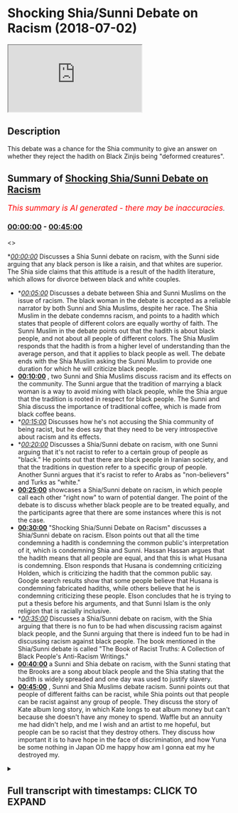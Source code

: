 # Shocking Shia/Sunni Debate on Racism (2018-07-02)

<iframe loading='lazy' src='https://www.youtube.com/embed/bwG8mSzOzyY'></iframe>

## Description

This debate was a chance for the Shia community to give an answer on whether they reject the hadith on Black Zinjis being "deformed creatures".

## Summary of [Shocking Shia/Sunni Debate on Racism](https://www.youtube.com/watch?v=bwG8mSzOzyY)


*<span style="color:red; font-size:125%">This summary is AI generated - there may be inaccuracies</span>. [](/)*

### [00:00:00](https://www.youtube.com/watch?v=bwG8mSzOzyY&t=0) - [00:45:00](https://www.youtube.com/watch?v=bwG8mSzOzyY&t=2700)

<>

**[00:00:00](https://www.youtube.com/watch?v=bwG8mSzOzyY&t=0)* Discusses a Shia Sunni debate on racism, with the Sunni side arguing that any black person is like a raisin, and that whites are superior. The Shia side claims that this attitude is a result of the hadith literature, which allows for divorce between black and white couples.
* **[00:05:00](https://www.youtube.com/watch?v=bwG8mSzOzyY&t=300)* Discusses a debate between Shia and Sunni Muslims on the issue of racism. The black woman in the debate is accepted as a reliable narrator by both Sunni and Shia Muslims, despite her race. The Shia Muslim in the debate condemns racism, and points to a hadith which states that people of different colors are equally worthy of faith. The Sunni Muslim in the debate points out that the hadith is about black people, and not about all people of different colors. The Shia Muslim responds that the hadith is from a higher level of understanding than the average person, and that it applies to black people as well. The debate ends with the Shia Muslim asking the Sunni Muslim to provide one duration for which he will criticize black people.
* **[00:10:00](https://www.youtube.com/watch?v=bwG8mSzOzyY&t=600)** , two Sunni and Shia Muslims discuss racism and its effects on the community. The Sunni argue that the tradition of marrying a black woman is a way to avoid mixing with black people, while the Shia argue that the tradition is rooted in respect for black people. The Sunni and Shia discuss the importance of traditional coffee, which is made from black coffee beans.
* **[00:15:00](https://www.youtube.com/watch?v=bwG8mSzOzyY&t=900)* Discusses how he's not accusing the Shia community of being racist, but he does say that they need to be very introspective about racism and its effects.
* **[00:20:00](https://www.youtube.com/watch?v=bwG8mSzOzyY&t=1200)* Discusses a Shia/Sunni debate on racism, with one Sunni arguing that it's not racist to refer to a certain group of people as "black." He points out that there are black people in Iranian society, and that the traditions in question refer to a specific group of people. Another Sunni argues that it's racist to refer to Arabs as "non-believers" and Turks as "white."
* **[00:25:00](https://www.youtube.com/watch?v=bwG8mSzOzyY&t=1500)**  showcases a Shia/Sunni debate on racism, in which people call each other "right now" to warn of potential danger. The point of the debate is to discuss whether black people are to be treated equally, and the participants agree that there are some instances where this is not the case.
* **[00:30:00](https://www.youtube.com/watch?v=bwG8mSzOzyY&t=1800)**  "Shocking Shia/Sunni Debate on Racism" discusses a Shia/Sunni debate on racism. Elson points out that all the time condemning a hadith is condemning the common public's interpretation of it, which is condemning Shia and Sunni. Hassan Hassan argues that the hadith means that all people are equal, and that this is what Husana is condemning. Elson responds that Husana is condemning criticizing Holden, which is criticizing the hadith that the common public say. Google search results show that some people believe that Husana is condemning fabricated hadiths, while others believe that he is condemning criticizing these people. Elson concludes that he is trying to put a thesis before his arguments, and that Sunni Islam is the only religion that is racially inclusive.
* **[00:35:00](https://www.youtube.com/watch?v=bwG8mSzOzyY&t=2100)* Discusses a Shia/Sunni debate on racism, with the Shia arguing that there is no fun to be had when discussing racism against black people, and the Sunni arguing that there is indeed fun to be had in discussing racism against black people. The book mentioned in the Shia/Sunni debate is called "The Book of Racist Truths: A Collection of Black People's Anti-Racism Writings."
* **[00:40:00](https://www.youtube.com/watch?v=bwG8mSzOzyY&t=2400)** a Sunni and Shia debate on racism, with the Sunni stating that the Brooks are a song about black people and the Shia stating that the hadith is widely spreaded and one day was used to justify slavery.
* **[00:45:00](https://www.youtube.com/watch?v=bwG8mSzOzyY&t=2700)** , Sunni and Shia Muslims debate racism. Sunni points out that people of different faiths can be racist, while Shia points out that people can be racist against any group of people. They discuss the story of Kate album long story, in which Kate longs to eat album money but can't because she doesn't have any money to spend. Waffle but an annuity me had didn't help, and me I wish and an artist to me hopeful, but people can be so racist that they destroy others. They discuss how important it is to have hope in the face of discrimination, and how Yuna be some nothing in Japan OD me happy how am I gonna eat my he destroyed my.

<details><summary><h2>Full transcript with timestamps: CLICK TO EXPAND</h2></summary>

[0:00:00](https://youtu.be/bwG8mSzOzyY?t=0) I know but even that is problematic know  
[0:01:04](https://youtu.be/bwG8mSzOzyY?t=64) that the nutrition say about  
[0:01:10](https://youtu.be/bwG8mSzOzyY?t=70) this deal yeah okay they're all of those  
[0:01:14](https://youtu.be/bwG8mSzOzyY?t=74) traditions we reject them right yeah so  
[0:01:16](https://youtu.be/bwG8mSzOzyY?t=76) believe me stress scriptures and this is  
[0:01:23](https://youtu.be/bwG8mSzOzyY?t=83) my claim to you right now here and this  
[0:01:24](https://youtu.be/bwG8mSzOzyY?t=84) is I'm doing nothing why nothing is what  
[0:01:27](https://youtu.be/bwG8mSzOzyY?t=87) I'm taking your you mean yeah and I'm  
[0:01:29](https://youtu.be/bwG8mSzOzyY?t=89) giving it to you because I'm not someone  
[0:01:31](https://youtu.be/bwG8mSzOzyY?t=91) who can do it son mystical art is a big  
[0:01:33](https://youtu.be/bwG8mSzOzyY?t=93) thing you go through narrations yeah  
[0:01:34](https://youtu.be/bwG8mSzOzyY?t=94) it's the cry is when someone looks at oh  
[0:01:37](https://youtu.be/bwG8mSzOzyY?t=97) yeah makes a decision so I'm saying oh  
[0:01:40](https://youtu.be/bwG8mSzOzyY?t=100) yeah who's well-known yeah in the circle  
[0:01:43](https://youtu.be/bwG8mSzOzyY?t=103) his his discussion of it and not just  
[0:01:46](https://youtu.be/bwG8mSzOzyY?t=106) him but him particularly because I know  
[0:01:47](https://youtu.be/bwG8mSzOzyY?t=107) he spoke about this issue yeah he said  
[0:01:52](https://youtu.be/bwG8mSzOzyY?t=112) anything in the Islamic which refers to  
[0:01:57](https://youtu.be/bwG8mSzOzyY?t=117) as throat the people from Sudan yeah  
[0:02:00](https://youtu.be/bwG8mSzOzyY?t=120) which is at the time obviously below  
[0:02:01](https://youtu.be/bwG8mSzOzyY?t=121) Egypt and sapphires rubies etc and also  
[0:02:04](https://youtu.be/bwG8mSzOzyY?t=124) any black people is alike that's what he  
[0:02:07](https://youtu.be/bwG8mSzOzyY?t=127) said any idea lied meaning is not  
[0:02:09](https://youtu.be/bwG8mSzOzyY?t=129) authentic now on the on the flip side  
[0:02:11](https://youtu.be/bwG8mSzOzyY?t=131) today one saying is from the Tennessee I  
[0:02:13](https://youtu.be/bwG8mSzOzyY?t=133) traditionally spective yeah we both  
[0:02:16](https://youtu.be/bwG8mSzOzyY?t=136) agree and we've accepted that this  
[0:02:18](https://youtu.be/bwG8mSzOzyY?t=138) hadith yakumo's ooh not for long Kalpana  
[0:02:21](https://youtu.be/bwG8mSzOzyY?t=141) Shawa that be aware of the huge trap the  
[0:02:23](https://youtu.be/bwG8mSzOzyY?t=143) black tribe because they are deformed  
[0:02:24](https://youtu.be/bwG8mSzOzyY?t=144) creature because they used to pace  
[0:02:26](https://youtu.be/bwG8mSzOzyY?t=146) things in their faces you know well I  
[0:02:28](https://youtu.be/bwG8mSzOzyY?t=148) mean they still do that now I mean in  
[0:02:31](https://youtu.be/bwG8mSzOzyY?t=151) Kenya you got to Ken you're gonna find  
[0:02:32](https://youtu.be/bwG8mSzOzyY?t=152) tribes that people put things in their  
[0:02:34](https://youtu.be/bwG8mSzOzyY?t=154) faces and that already there was one  
[0:02:35](https://youtu.be/bwG8mSzOzyY?t=155) thing but they don't have no books but  
[0:02:37](https://youtu.be/bwG8mSzOzyY?t=157) you know this word will show where you  
[0:02:39](https://youtu.be/bwG8mSzOzyY?t=159) know what it means in Arabic deformity  
[0:02:45](https://youtu.be/bwG8mSzOzyY?t=165) literally when you have some patrol you  
[0:02:47](https://youtu.be/bwG8mSzOzyY?t=167) know what you saying this it's they're  
[0:02:48](https://youtu.be/bwG8mSzOzyY?t=168) not no more you saying this right but  
[0:02:51](https://youtu.be/bwG8mSzOzyY?t=171) then at the same time in Bukhari you do  
[0:02:53](https://youtu.be/bwG8mSzOzyY?t=173) have traditions where it describes yet  
[0:02:56](https://youtu.be/bwG8mSzOzyY?t=176) it describes like it says obey your  
[0:02:57](https://youtu.be/bwG8mSzOzyY?t=177) leader leader even if he's no peon is  
[0:03:00](https://youtu.be/bwG8mSzOzyY?t=180) that head Lac or is it okay no that's  
[0:03:11](https://youtu.be/bwG8mSzOzyY?t=191) not the idea is look  
[0:03:16](https://youtu.be/bwG8mSzOzyY?t=196) from Fantasy Bra obey your leader  
[0:03:17](https://youtu.be/bwG8mSzOzyY?t=197) whatever color they are and he said even  
[0:03:19](https://youtu.be/bwG8mSzOzyY?t=199) if his head is as black as a raisin it's  
[0:03:22](https://youtu.be/bwG8mSzOzyY?t=202) like raisin Zach yeah because the  
[0:03:24](https://youtu.be/bwG8mSzOzyY?t=204) Razorbacks and white that seem no one in  
[0:03:25](https://youtu.be/bwG8mSzOzyY?t=205) rank no no no no that bi is suggesting I  
[0:03:34](https://youtu.be/bwG8mSzOzyY?t=214) think we're gonna talk about yeah oh I'm  
[0:03:40](https://youtu.be/bwG8mSzOzyY?t=220) saying is that the reason you notice a  
[0:03:42](https://youtu.be/bwG8mSzOzyY?t=222) lot of Korea this is really interesting  
[0:03:43](https://youtu.be/bwG8mSzOzyY?t=223) there's a hadith in Bukhari I'll come to  
[0:03:45](https://youtu.be/bwG8mSzOzyY?t=225) the same one as oh yeah of a woman yeah  
[0:03:47](https://youtu.be/bwG8mSzOzyY?t=227) she was a black woman yeah  
[0:03:50](https://youtu.be/bwG8mSzOzyY?t=230) black woman she came to a sahabi I  
[0:03:52](https://youtu.be/bwG8mSzOzyY?t=232) forget his name now maybe we can find  
[0:03:54](https://youtu.be/bwG8mSzOzyY?t=234) the name and he and his wife he and his  
[0:03:58](https://youtu.be/bwG8mSzOzyY?t=238) wife he and his wife four marriages  
[0:04:02](https://youtu.be/bwG8mSzOzyY?t=242) this isn't Bukhari a wife and husband  
[0:04:06](https://youtu.be/bwG8mSzOzyY?t=246) were married yeah now what happened was  
[0:04:10](https://youtu.be/bwG8mSzOzyY?t=250) that this black woman she said why hold  
[0:04:12](https://youtu.be/bwG8mSzOzyY?t=252) on I gave this man breast milk and I  
[0:04:15](https://youtu.be/bwG8mSzOzyY?t=255) gave this woman breast milk and in Islam  
[0:04:17](https://youtu.be/bwG8mSzOzyY?t=257) we know that if you give a man and a  
[0:04:20](https://youtu.be/bwG8mSzOzyY?t=260) woman breast milk they can't get married  
[0:04:21](https://youtu.be/bwG8mSzOzyY?t=261) there you understand that yeah okay you  
[0:04:24](https://youtu.be/bwG8mSzOzyY?t=264) know the nourishes the perfect for foie  
[0:04:26](https://youtu.be/bwG8mSzOzyY?t=266) gras kabane ever man the hadith says for  
[0:04:28](https://youtu.be/bwG8mSzOzyY?t=268) foie gras cabina Homer pharmacopoeia  
[0:04:31](https://youtu.be/bwG8mSzOzyY?t=271) Homer means he divorced them now wait a  
[0:04:33](https://youtu.be/bwG8mSzOzyY?t=273) minute this is really interesting  
[0:04:34](https://youtu.be/bwG8mSzOzyY?t=274) separate this means the boss there was  
[0:04:39](https://youtu.be/bwG8mSzOzyY?t=279) at the boss head you know why because he  
[0:04:42](https://youtu.be/bwG8mSzOzyY?t=282) divorced between those two because her  
[0:04:44](https://youtu.be/bwG8mSzOzyY?t=284) testimony  
[0:04:46](https://youtu.be/bwG8mSzOzyY?t=286) now who was she she was a black woman  
[0:04:48](https://youtu.be/bwG8mSzOzyY?t=288) the two groups of subgroups of people  
[0:04:51](https://youtu.be/bwG8mSzOzyY?t=291) which with which we think are most  
[0:04:53](https://youtu.be/bwG8mSzOzyY?t=293) ridiculed in society yeah well he  
[0:04:55](https://youtu.be/bwG8mSzOzyY?t=295) accepts he accepted salawats a love  
[0:04:58](https://youtu.be/bwG8mSzOzyY?t=298) according to a hadith literature the  
[0:05:00](https://youtu.be/bwG8mSzOzyY?t=300) narration of a black woman over a notion  
[0:05:03](https://youtu.be/bwG8mSzOzyY?t=303) of a man and his wife both of them went  
[0:05:05](https://youtu.be/bwG8mSzOzyY?t=305) against her they said no this didn't  
[0:05:06](https://youtu.be/bwG8mSzOzyY?t=306) happen they protested but the Prophet he  
[0:05:08](https://youtu.be/bwG8mSzOzyY?t=308) accepted her narration over this which  
[0:05:22](https://youtu.be/bwG8mSzOzyY?t=322) was one of his students and then the so  
[0:05:25](https://youtu.be/bwG8mSzOzyY?t=325) black woman then  
[0:05:26](https://youtu.be/bwG8mSzOzyY?t=326) a student he said you want to see  
[0:05:29](https://youtu.be/bwG8mSzOzyY?t=329) someone from the people of Jena he said  
[0:05:31](https://youtu.be/bwG8mSzOzyY?t=331) yes he said look at this black woman she  
[0:05:33](https://youtu.be/bwG8mSzOzyY?t=333) is one of the people in general  
[0:05:34](https://youtu.be/bwG8mSzOzyY?t=334) represent yeah she's all over the people  
[0:05:36](https://youtu.be/bwG8mSzOzyY?t=336) of Germany that she is living on earth  
[0:05:38](https://youtu.be/bwG8mSzOzyY?t=338) at that time and she's one of the people  
[0:05:40](https://youtu.be/bwG8mSzOzyY?t=340) of paradise then he asked him why then  
[0:05:43](https://youtu.be/bwG8mSzOzyY?t=343) he said she came to the prophet  
[0:05:44](https://youtu.be/bwG8mSzOzyY?t=344) salaallah alayhi salam and she had she  
[0:05:47](https://youtu.be/bwG8mSzOzyY?t=347) had kind of epilepsy  
[0:05:48](https://youtu.be/bwG8mSzOzyY?t=348) he's too faint and then she came to the  
[0:05:51](https://youtu.be/bwG8mSzOzyY?t=351) prophet sallallaahu and she asked him o  
[0:05:52](https://youtu.be/bwG8mSzOzyY?t=352) Messenger of Allah I get faint asked the  
[0:05:54](https://youtu.be/bwG8mSzOzyY?t=354) McDowell for me that Allah killed me  
[0:05:55](https://youtu.be/bwG8mSzOzyY?t=355) from this disease then our Prophet SAW  
[0:05:57](https://youtu.be/bwG8mSzOzyY?t=357) Allah I am said to him will you be  
[0:05:59](https://youtu.be/bwG8mSzOzyY?t=359) patient she said yes and then he said  
[0:06:16](https://youtu.be/bwG8mSzOzyY?t=376) look at this because it demonstrates  
[0:06:37](https://youtu.be/bwG8mSzOzyY?t=397) equality yes the reason why we presented  
[0:06:44](https://youtu.be/bwG8mSzOzyY?t=404) on our channel was for a reason was a  
[0:06:45](https://youtu.be/bwG8mSzOzyY?t=405) search on accused you said your video  
[0:06:50](https://youtu.be/bwG8mSzOzyY?t=410) that we aren't filling the race in the  
[0:06:51](https://youtu.be/bwG8mSzOzyY?t=411) reason why we released that was cause  
[0:06:52](https://youtu.be/bwG8mSzOzyY?t=412) another channel so excuse also erases  
[0:07:05](https://youtu.be/bwG8mSzOzyY?t=425) saying you guys we have these mess up  
[0:07:06](https://youtu.be/bwG8mSzOzyY?t=426) the diffs research you have them too we  
[0:07:08](https://youtu.be/bwG8mSzOzyY?t=428) can write that game-mode a baton a stone  
[0:07:19](https://youtu.be/bwG8mSzOzyY?t=439) yes they have black no problem ok that's  
[0:07:22](https://youtu.be/bwG8mSzOzyY?t=442) why we don't have to listen  
[0:07:23](https://youtu.be/bwG8mSzOzyY?t=443) racism the very choose a very low blow  
[0:07:32](https://youtu.be/bwG8mSzOzyY?t=452) racism exists unless you get racism from  
[0:07:37](https://youtu.be/bwG8mSzOzyY?t=457) in the UK you could be a white guy from  
[0:07:39](https://youtu.be/bwG8mSzOzyY?t=459) Scotland somebody from South London and  
[0:07:42](https://youtu.be/bwG8mSzOzyY?t=462) it'd be like we have to do this  
[0:07:46](https://youtu.be/bwG8mSzOzyY?t=466) interesting hadith of man Solomon we  
[0:07:49](https://youtu.be/bwG8mSzOzyY?t=469) have this and it's higher color to our  
[0:07:50](https://youtu.be/bwG8mSzOzyY?t=470) colors yeah so the episode that Oh son  
[0:08:06](https://youtu.be/bwG8mSzOzyY?t=486) of a black and he was very angry with  
[0:08:08](https://youtu.be/bwG8mSzOzyY?t=488) him he reprimanded him and you know now  
[0:08:11](https://youtu.be/bwG8mSzOzyY?t=491) I'm asking you a question  
[0:08:13](https://youtu.be/bwG8mSzOzyY?t=493) Allah it's very important because he  
[0:08:15](https://youtu.be/bwG8mSzOzyY?t=495) first rose from your book sorry it was  
[0:08:20](https://youtu.be/bwG8mSzOzyY?t=500) not man right  
[0:08:22](https://youtu.be/bwG8mSzOzyY?t=502) he said to me ever so that whole son of  
[0:08:26](https://youtu.be/bwG8mSzOzyY?t=506) a black woman so belong in rabaa he  
[0:08:29](https://youtu.be/bwG8mSzOzyY?t=509) wanted from Mohammed sunrise and I  
[0:08:30](https://youtu.be/bwG8mSzOzyY?t=510) complain and he complained Ranger Psalms  
[0:08:32](https://youtu.be/bwG8mSzOzyY?t=512) of Solomon Hadi but he forgot very angry  
[0:08:35](https://youtu.be/bwG8mSzOzyY?t=515) and he told him yeah  
[0:08:37](https://youtu.be/bwG8mSzOzyY?t=517) is this true is this true what you've  
[0:08:39](https://youtu.be/bwG8mSzOzyY?t=519) been saying yeah in the Quran really so  
[0:08:45](https://youtu.be/bwG8mSzOzyY?t=525) he clearly okay go angry  
[0:08:47](https://youtu.be/bwG8mSzOzyY?t=527) we condemn there and he called the  
[0:08:48](https://youtu.be/bwG8mSzOzyY?t=528) ignorant jaylee act is one of the worst  
[0:08:51](https://youtu.be/bwG8mSzOzyY?t=531) criticisms you can get actually on the  
[0:08:52](https://youtu.be/bwG8mSzOzyY?t=532) west coast yes so here's my question  
[0:08:55](https://youtu.be/bwG8mSzOzyY?t=535) it's a question it's not challenged can  
[0:08:59](https://youtu.be/bwG8mSzOzyY?t=539) you provide for me one she IDs exactly  
[0:09:18](https://youtu.be/bwG8mSzOzyY?t=558) so you want one duration I just wanna  
[0:09:21](https://youtu.be/bwG8mSzOzyY?t=561) criticize that recently as the narration  
[0:09:23](https://youtu.be/bwG8mSzOzyY?t=563) that we saw in in our books right from a  
[0:09:26](https://youtu.be/bwG8mSzOzyY?t=566) Shiite perspective one killer hadith  
[0:09:29](https://youtu.be/bwG8mSzOzyY?t=569) which says and most thing I know the  
[0:09:32](https://youtu.be/bwG8mSzOzyY?t=572) article I mean it wasn't about black and  
[0:09:34](https://youtu.be/bwG8mSzOzyY?t=574) so now he was  
[0:09:34](https://youtu.be/bwG8mSzOzyY?t=574) it was you asked for one duration yes  
[0:09:52](https://youtu.be/bwG8mSzOzyY?t=592) okay yes this will finish now there's a  
[0:09:56](https://youtu.be/bwG8mSzOzyY?t=596) whole chapter in al-kafi volume one that  
[0:10:00](https://youtu.be/bwG8mSzOzyY?t=600) talks about racism and it says if  
[0:10:02](https://youtu.be/bwG8mSzOzyY?t=602) anybody if anybody has a mustard of seen  
[0:10:05](https://youtu.be/bwG8mSzOzyY?t=605) on his half of racism let's get there  
[0:10:10](https://youtu.be/bwG8mSzOzyY?t=610) with respect you see you've got respect  
[0:10:14](https://youtu.be/bwG8mSzOzyY?t=614) your traditions be they ask you to call  
[0:10:16](https://youtu.be/bwG8mSzOzyY?t=616) the Hadean alone on the pole listen to  
[0:10:18](https://youtu.be/bwG8mSzOzyY?t=618) set up with up I'm telling you now that  
[0:10:24](https://youtu.be/bwG8mSzOzyY?t=624) inner coffee  
[0:10:26](https://youtu.be/bwG8mSzOzyY?t=626) I'll find a few I think it's only fair  
[0:10:29](https://youtu.be/bwG8mSzOzyY?t=629) every time you present something I'll do  
[0:10:31](https://youtu.be/bwG8mSzOzyY?t=631) exactly the same thing with you no  
[0:10:32](https://youtu.be/bwG8mSzOzyY?t=632) problem I said I've just said in a  
[0:10:38](https://youtu.be/bwG8mSzOzyY?t=638) hadith  
[0:10:39](https://youtu.be/bwG8mSzOzyY?t=639) that's what's been authenticated  
[0:10:58](https://youtu.be/bwG8mSzOzyY?t=658) I'm simply asking he's asking for one  
[0:11:00](https://youtu.be/bwG8mSzOzyY?t=660) happy I just want to know why why  
[0:11:03](https://youtu.be/bwG8mSzOzyY?t=663) because he's curious he probably wants  
[0:11:05](https://youtu.be/bwG8mSzOzyY?t=665) to say you wanna make a boy because when  
[0:11:14](https://youtu.be/bwG8mSzOzyY?t=674) you have a hadith I'm gonna have a  
[0:11:16](https://youtu.be/bwG8mSzOzyY?t=676) hadith was wrong when it couldn't pro  
[0:11:19](https://youtu.be/bwG8mSzOzyY?t=679) this act saying you have this hadith  
[0:11:23](https://youtu.be/bwG8mSzOzyY?t=683) through the highest and yeah which is  
[0:11:26](https://youtu.be/bwG8mSzOzyY?t=686) you be careful or the do memory of the  
[0:11:28](https://youtu.be/bwG8mSzOzyY?t=688) of the black where the Jews the black is  
[0:11:30](https://youtu.be/bwG8mSzOzyY?t=690) rude yeah because that deformed people  
[0:11:34](https://youtu.be/bwG8mSzOzyY?t=694) yeah now we need another hadith in the  
[0:11:36](https://youtu.be/bwG8mSzOzyY?t=696) same standard to clean them that and all  
[0:11:39](https://youtu.be/bwG8mSzOzyY?t=699) the forest no I'm not defensive um they  
[0:11:45](https://youtu.be/bwG8mSzOzyY?t=705) are asking we're not the donor  
[0:11:46](https://youtu.be/bwG8mSzOzyY?t=706) we're asking we need to have a becoming  
[0:11:52](https://youtu.be/bwG8mSzOzyY?t=712) firstly this tradition you brought up  
[0:11:55](https://youtu.be/bwG8mSzOzyY?t=715) about racism okay  
[0:11:57](https://youtu.be/bwG8mSzOzyY?t=717) which obviously accountable it's say hey  
[0:11:59](https://youtu.be/bwG8mSzOzyY?t=719) you said it's hey by Allah Bonnie or  
[0:12:00](https://youtu.be/bwG8mSzOzyY?t=720) whatever right not as fine again what's  
[0:12:02](https://youtu.be/bwG8mSzOzyY?t=722) wrong I don't want to just mention about  
[0:12:03](https://youtu.be/bwG8mSzOzyY?t=723) abou sorry  
[0:12:05](https://youtu.be/bwG8mSzOzyY?t=725) yeah rebuking so the point is and by the  
[0:12:11](https://youtu.be/bwG8mSzOzyY?t=731) way we have for example Halloween I've  
[0:12:12](https://youtu.be/bwG8mSzOzyY?t=732) been 12 yeah she married yeah  
[0:12:15](https://youtu.be/bwG8mSzOzyY?t=735) - tell them married a black man as well  
[0:12:19](https://youtu.be/bwG8mSzOzyY?t=739) okay so we have intermixing within black  
[0:12:23](https://youtu.be/bwG8mSzOzyY?t=743) community nope a little mini by the way  
[0:12:25](https://youtu.be/bwG8mSzOzyY?t=745) do you know I was doing research sorry  
[0:12:26](https://youtu.be/bwG8mSzOzyY?t=746) this is gonna sound a bit tangential can  
[0:12:29](https://youtu.be/bwG8mSzOzyY?t=749) I just finish going to lighten the mood  
[0:12:32](https://youtu.be/bwG8mSzOzyY?t=752) okay go for it I've done a DNA test and  
[0:12:34](https://youtu.be/bwG8mSzOzyY?t=754) basically about 1/5 of my body is  
[0:12:36](https://youtu.be/bwG8mSzOzyY?t=756) Nigerian or something like that  
[0:12:39](https://youtu.be/bwG8mSzOzyY?t=759) - I was like 20 percent of all 20 become  
[0:12:42](https://youtu.be/bwG8mSzOzyY?t=762) like a big number yeah yeah so I was  
[0:12:43](https://youtu.be/bwG8mSzOzyY?t=763) wondering you know why am i if it was  
[0:12:46](https://youtu.be/bwG8mSzOzyY?t=766) East African you know okay  
[0:12:48](https://youtu.be/bwG8mSzOzyY?t=768) East African because this close to North  
[0:12:51](https://youtu.be/bwG8mSzOzyY?t=771) Africa alright I'm originally from Egypt  
[0:12:54](https://youtu.be/bwG8mSzOzyY?t=774) I done some research chef you know on  
[0:12:56](https://youtu.be/bwG8mSzOzyY?t=776) the on the the freshest the brushes yeah  
[0:13:00](https://youtu.be/bwG8mSzOzyY?t=780) and while realizes that we have a  
[0:13:02](https://youtu.be/bwG8mSzOzyY?t=782) long-standing tradition the sources for  
[0:13:05](https://youtu.be/bwG8mSzOzyY?t=785) the cernium it's established giving him  
[0:13:06](https://youtu.be/bwG8mSzOzyY?t=786) to you as an interesting point nothing  
[0:13:08](https://youtu.be/bwG8mSzOzyY?t=788) nothing academically but because black  
[0:13:11](https://youtu.be/bwG8mSzOzyY?t=791) people have certain characteristics  
[0:13:12](https://youtu.be/bwG8mSzOzyY?t=792) muscle muscular and whoever they do have  
[0:13:16](https://youtu.be/bwG8mSzOzyY?t=796) even now to this day every day so  
[0:13:19](https://youtu.be/bwG8mSzOzyY?t=799) [Laughter]  
[0:13:22](https://youtu.be/bwG8mSzOzyY?t=802) they're pretty legs  
[0:13:24](https://youtu.be/bwG8mSzOzyY?t=804) yeah so the Arab side to intermix with  
[0:13:28](https://youtu.be/bwG8mSzOzyY?t=808) them especially the core issues that's  
[0:13:30](https://youtu.be/bwG8mSzOzyY?t=810) why because I was wondering why you came  
[0:13:32](https://youtu.be/bwG8mSzOzyY?t=812) from I'm a gobby of pigment you got a  
[0:13:34](https://youtu.be/bwG8mSzOzyY?t=814) signal  
[0:14:13](https://youtu.be/bwG8mSzOzyY?t=853) okay so basically bro it's gonna come  
[0:14:17](https://youtu.be/bwG8mSzOzyY?t=857) back to you I was gonna see the  
[0:14:18](https://youtu.be/bwG8mSzOzyY?t=858) traditional coffee Algar bringing up so  
[0:14:20](https://youtu.be/bwG8mSzOzyY?t=860) the point is look I think they I'm not  
[0:14:22](https://youtu.be/bwG8mSzOzyY?t=862) going to stand in like throw blows  
[0:14:24](https://youtu.be/bwG8mSzOzyY?t=864) because I can show you I'm not trying or  
[0:14:26](https://youtu.be/bwG8mSzOzyY?t=866) let me finish I think they we have  
[0:14:31](https://youtu.be/bwG8mSzOzyY?t=871) chapters dedicated in our books they  
[0:14:33](https://youtu.be/bwG8mSzOzyY?t=873) talk about racism okay  
[0:14:35](https://youtu.be/bwG8mSzOzyY?t=875) and the amande often debated a start  
[0:14:37](https://youtu.be/bwG8mSzOzyY?t=877) date to themselves their mothers were  
[0:14:38](https://youtu.be/bwG8mSzOzyY?t=878) from black descended from slaves women  
[0:14:43](https://youtu.be/bwG8mSzOzyY?t=883) their wives some of these women will  
[0:14:47](https://youtu.be/bwG8mSzOzyY?t=887) stay with me no I would ask you a  
[0:14:49](https://youtu.be/bwG8mSzOzyY?t=889) question  
[0:14:50](https://youtu.be/bwG8mSzOzyY?t=890) give me one Xin Jie woman from the  
[0:14:56](https://youtu.be/bwG8mSzOzyY?t=896) Nubians from these energies that the  
[0:14:58](https://youtu.be/bwG8mSzOzyY?t=898) Imams married and not the most yeah I  
[0:15:02](https://youtu.be/bwG8mSzOzyY?t=902) don't know I'm not asking efficient not  
[0:15:04](https://youtu.be/bwG8mSzOzyY?t=904) talking about the skin color I'm talking  
[0:15:06](https://youtu.be/bwG8mSzOzyY?t=906) about black from the subcontinent as far  
[0:15:09](https://youtu.be/bwG8mSzOzyY?t=909) from the sub-saharan African region so  
[0:15:11](https://youtu.be/bwG8mSzOzyY?t=911) Sudan from the known Arab places you  
[0:15:17](https://youtu.be/bwG8mSzOzyY?t=917) could ask you the same question could  
[0:15:19](https://youtu.be/bwG8mSzOzyY?t=919) you answer one second hello pin Tao okay  
[0:15:23](https://youtu.be/bwG8mSzOzyY?t=923) she's an Arab woman okay I mean you've  
[0:15:26](https://youtu.be/bwG8mSzOzyY?t=926) done your research I need to understand  
[0:15:30](https://youtu.be/bwG8mSzOzyY?t=930) your anger confusing us of racism  
[0:15:32](https://youtu.be/bwG8mSzOzyY?t=932) essentially no I'm not accusing you of  
[0:15:33](https://youtu.be/bwG8mSzOzyY?t=933) racism you've done research you comment  
[0:15:38](https://youtu.be/bwG8mSzOzyY?t=938) before and then yourself  
[0:15:41](https://youtu.be/bwG8mSzOzyY?t=941) Oh useless racism is a big thing yeah  
[0:16:01](https://youtu.be/bwG8mSzOzyY?t=961) and let me be frank with you in our  
[0:16:03](https://youtu.be/bwG8mSzOzyY?t=963) countries and our Arab countries  
[0:16:04](https://youtu.be/bwG8mSzOzyY?t=964) Pakistan in the black person comes to  
[0:16:07](https://youtu.be/bwG8mSzOzyY?t=967) this country sometimes they mistreated  
[0:16:08](https://youtu.be/bwG8mSzOzyY?t=968) err I'm speaking more probably off no  
[0:16:10](https://youtu.be/bwG8mSzOzyY?t=970) problem but their mystery is how we have  
[0:16:11](https://youtu.be/bwG8mSzOzyY?t=971) to adjust these things as understand let  
[0:16:15](https://youtu.be/bwG8mSzOzyY?t=975) us stay here I mean I know you might not  
[0:16:19](https://youtu.be/bwG8mSzOzyY?t=979) find it as important but I've never very  
[0:16:21](https://youtu.be/bwG8mSzOzyY?t=981) important right another thing it's like  
[0:16:24](https://youtu.be/bwG8mSzOzyY?t=984) and by just honest and say listen I  
[0:16:26](https://youtu.be/bwG8mSzOzyY?t=986) don't explain to you before yes as I  
[0:16:29](https://youtu.be/bwG8mSzOzyY?t=989) think you before our books heavily  
[0:16:33](https://youtu.be/bwG8mSzOzyY?t=993) criticized erasing can we happening no  
[0:16:36](https://youtu.be/bwG8mSzOzyY?t=996) just no pombal I'll see them I've been a  
[0:16:38](https://youtu.be/bwG8mSzOzyY?t=998) doctor soon yeah but having said that  
[0:16:44](https://youtu.be/bwG8mSzOzyY?t=1004) [Music]  
[0:18:00](https://youtu.be/bwG8mSzOzyY?t=1080) I don't screw though I'm saying  
[0:18:17](https://youtu.be/bwG8mSzOzyY?t=1097) [Laughter]  
[0:18:48](https://youtu.be/bwG8mSzOzyY?t=1128) the issue of anyway my uncle's like this  
[0:19:21](https://youtu.be/bwG8mSzOzyY?t=1161) back I'll show you a picture one day  
[0:19:23](https://youtu.be/bwG8mSzOzyY?t=1163) okay the reason why my mum's that my  
[0:19:26](https://youtu.be/bwG8mSzOzyY?t=1166) mum's brother and the reason why is  
[0:19:29](https://youtu.be/bwG8mSzOzyY?t=1169) because he forgot I came with this guy  
[0:19:33](https://youtu.be/bwG8mSzOzyY?t=1173) shorty is falling short to the point I'm  
[0:19:36](https://youtu.be/bwG8mSzOzyY?t=1176) making sure is what I want to say to it  
[0:19:40](https://youtu.be/bwG8mSzOzyY?t=1180) this is their important yeah apps we've  
[0:19:43](https://youtu.be/bwG8mSzOzyY?t=1183) been think it's on next time as Muslims  
[0:19:46](https://youtu.be/bwG8mSzOzyY?t=1186) you need to be very introspective about  
[0:19:47](https://youtu.be/bwG8mSzOzyY?t=1187) it because people from the mumbles will  
[0:19:49](https://youtu.be/bwG8mSzOzyY?t=1189) commit a hammering us about the issue of  
[0:19:51](https://youtu.be/bwG8mSzOzyY?t=1191) racism and we need to be very  
[0:19:53](https://youtu.be/bwG8mSzOzyY?t=1193) introspective now what I'm essentially  
[0:19:56](https://youtu.be/bwG8mSzOzyY?t=1196) saying is that I'm not here to accuse  
[0:19:58](https://youtu.be/bwG8mSzOzyY?t=1198) the Shia community of being racist I'm  
[0:20:00](https://youtu.be/bwG8mSzOzyY?t=1200) not saying that I know I know many of  
[0:20:02](https://youtu.be/bwG8mSzOzyY?t=1202) you guys I've been around it I've been  
[0:20:03](https://youtu.be/bwG8mSzOzyY?t=1203) you know they know me and I know them  
[0:20:05](https://youtu.be/bwG8mSzOzyY?t=1205) yeah I'm not saying that they're racist  
[0:20:07](https://youtu.be/bwG8mSzOzyY?t=1207) I don't know much about Iranian Society  
[0:20:10](https://youtu.be/bwG8mSzOzyY?t=1210) for example the black Santa Cruz yeah  
[0:20:22](https://youtu.be/bwG8mSzOzyY?t=1222) once I'm not interesting they had the  
[0:20:24](https://youtu.be/bwG8mSzOzyY?t=1224) black suppose I go being up in there in  
[0:20:26](https://youtu.be/bwG8mSzOzyY?t=1226) the area my friend was telling me about  
[0:20:27](https://youtu.be/bwG8mSzOzyY?t=1227) it because there because the blacks were  
[0:20:29](https://youtu.be/bwG8mSzOzyY?t=1229) upset with the guy because he you know  
[0:20:31](https://youtu.be/bwG8mSzOzyY?t=1231) their sons it goes black he colors so  
[0:20:34](https://youtu.be/bwG8mSzOzyY?t=1234) it's a white guy it was a black skin on  
[0:20:36](https://youtu.be/bwG8mSzOzyY?t=1236) black black thing and then one day II  
[0:20:38](https://youtu.be/bwG8mSzOzyY?t=1238) did that some blacks saw him and then so  
[0:20:40](https://youtu.be/bwG8mSzOzyY?t=1240) what you do it you trying to think you  
[0:20:41](https://youtu.be/bwG8mSzOzyY?t=1241) know but they didn't realize that was  
[0:20:43](https://youtu.be/bwG8mSzOzyY?t=1243) Father Indian culture I don't know  
[0:21:25](https://youtu.be/bwG8mSzOzyY?t=1285) yes because no it was particular to a  
[0:21:41](https://youtu.be/bwG8mSzOzyY?t=1301) certain group from the people of Zion  
[0:21:43](https://youtu.be/bwG8mSzOzyY?t=1303) you except they're not believers I  
[0:21:51](https://youtu.be/bwG8mSzOzyY?t=1311) didn't interrupt you yeah let me finish  
[0:21:52](https://youtu.be/bwG8mSzOzyY?t=1312) so if you look at the traditions like  
[0:21:55](https://youtu.be/bwG8mSzOzyY?t=1315) any traditions you put them all together  
[0:21:56](https://youtu.be/bwG8mSzOzyY?t=1316) you look at it's referring to a certain  
[0:21:58](https://youtu.be/bwG8mSzOzyY?t=1318) even though despite the fact that it  
[0:22:02](https://youtu.be/bwG8mSzOzyY?t=1322) refers to a subgroup of blacks yes I'm  
[0:22:03](https://youtu.be/bwG8mSzOzyY?t=1323) asking you to accept this Olive bro it's  
[0:22:06](https://youtu.be/bwG8mSzOzyY?t=1326) same on your books ago it's a white why  
[0:22:11](https://youtu.be/bwG8mSzOzyY?t=1331) you for white trying to force your  
[0:22:12](https://youtu.be/bwG8mSzOzyY?t=1332) opinion against to accept do you accept  
[0:22:15](https://youtu.be/bwG8mSzOzyY?t=1335) it no we're not to accept it was Pacific  
[0:22:17](https://youtu.be/bwG8mSzOzyY?t=1337) to a certain group of people why is that  
[0:22:19](https://youtu.be/bwG8mSzOzyY?t=1339) is that acceptable your eyes think  
[0:22:21](https://youtu.be/bwG8mSzOzyY?t=1341) that's racial yes no it's gonna be  
[0:22:23](https://youtu.be/bwG8mSzOzyY?t=1343) racist because it's not talking about  
[0:22:25](https://youtu.be/bwG8mSzOzyY?t=1345) black people it's talking about a  
[0:22:26](https://youtu.be/bwG8mSzOzyY?t=1346) certain I can say to you is in a racist  
[0:22:32](https://youtu.be/bwG8mSzOzyY?t=1352) to say well Arabs cannot marry down  
[0:22:34](https://youtu.be/bwG8mSzOzyY?t=1354) Arabs as well Arabs are not allowed to  
[0:22:38](https://youtu.be/bwG8mSzOzyY?t=1358) marry Turks  
[0:22:57](https://youtu.be/bwG8mSzOzyY?t=1377) you come here  
[0:26:11](https://youtu.be/bwG8mSzOzyY?t=1571) someone called me they said some of the  
[0:26:14](https://youtu.be/bwG8mSzOzyY?t=1574) people share some traces you know  
[0:26:45](https://youtu.be/bwG8mSzOzyY?t=1605) stay away from your right now the point  
[0:27:08](https://youtu.be/bwG8mSzOzyY?t=1628) is we we say yeah right  
[0:27:33](https://youtu.be/bwG8mSzOzyY?t=1653) when it comes to black people  
[0:30:20](https://youtu.be/bwG8mSzOzyY?t=1820) listen this had equal husana eBay and RL  
[0:30:26](https://youtu.be/bwG8mSzOzyY?t=1826) Elson the people who say all the time is  
[0:30:30](https://youtu.be/bwG8mSzOzyY?t=1830) condemning this hadith  
[0:30:32](https://youtu.be/bwG8mSzOzyY?t=1832) yeah by the way it's for you - no that's  
[0:30:38](https://youtu.be/bwG8mSzOzyY?t=1838) for you it's for Howie  
[0:30:39](https://youtu.be/bwG8mSzOzyY?t=1839) yeah  
[0:30:41](https://youtu.be/bwG8mSzOzyY?t=1841) Hassan Hassan he said means D means the  
[0:30:43](https://youtu.be/bwG8mSzOzyY?t=1843) book all the people they will say for  
[0:30:45](https://youtu.be/bwG8mSzOzyY?t=1845) example they're the people they will say  
[0:30:48](https://youtu.be/bwG8mSzOzyY?t=1848) here's how I hear that's the honey how  
[0:30:51](https://youtu.be/bwG8mSzOzyY?t=1851) could you get you the video okay so  
[0:30:52](https://youtu.be/bwG8mSzOzyY?t=1852) consider husana he is condemning  
[0:30:54](https://youtu.be/bwG8mSzOzyY?t=1854) criticizing Holden  
[0:30:56](https://youtu.be/bwG8mSzOzyY?t=1856) he is he criticizing the hadith that the  
[0:30:59](https://youtu.be/bwG8mSzOzyY?t=1859) common public say the lsat yeah so  
[0:31:02](https://youtu.be/bwG8mSzOzyY?t=1862) Google they said well bad in over eight  
[0:31:06](https://youtu.be/bwG8mSzOzyY?t=1866) over jeans forty days no Shepherd will  
[0:31:08](https://youtu.be/bwG8mSzOzyY?t=1868) come to show these people they will say  
[0:31:10](https://youtu.be/bwG8mSzOzyY?t=1870) he is condemning criticizing these  
[0:31:12](https://youtu.be/bwG8mSzOzyY?t=1872) people fabricated so you brought this is  
[0:31:17](https://youtu.be/bwG8mSzOzyY?t=1877) the problem before you who you brought a  
[0:31:19](https://youtu.be/bwG8mSzOzyY?t=1879) Hadees that in the book in the book  
[0:31:22](https://youtu.be/bwG8mSzOzyY?t=1882) now in the book condemning fabricated  
[0:31:55](https://youtu.be/bwG8mSzOzyY?t=1915) but the point is is that I'm trying to  
[0:31:59](https://youtu.be/bwG8mSzOzyY?t=1919) chef agro three or four books and the  
[0:32:02](https://youtu.be/bwG8mSzOzyY?t=1922) husana as far as I remember wasn't one  
[0:32:04](https://youtu.be/bwG8mSzOzyY?t=1924) of them  
[0:32:04](https://youtu.be/bwG8mSzOzyY?t=1924) no it's not it's not a student any rate  
[0:32:11](https://youtu.be/bwG8mSzOzyY?t=1931) we said very clearly what we want from  
[0:32:13](https://youtu.be/bwG8mSzOzyY?t=1933) you guys is there's two challenges  
[0:32:14](https://youtu.be/bwG8mSzOzyY?t=1934) Jefferson yeah look you very simple for  
[0:32:17](https://youtu.be/bwG8mSzOzyY?t=1937) the people we've been able to provide  
[0:32:18](https://youtu.be/bwG8mSzOzyY?t=1938) evidences all right well by the way  
[0:32:19](https://youtu.be/bwG8mSzOzyY?t=1939) we've done the same thing with  
[0:32:20](https://youtu.be/bwG8mSzOzyY?t=1940) Christians we've done the same thing  
[0:32:22](https://youtu.be/bwG8mSzOzyY?t=1942) with Jews and the reason why we're doing  
[0:32:24](https://youtu.be/bwG8mSzOzyY?t=1944) this is because we're trying to put a  
[0:32:25](https://youtu.be/bwG8mSzOzyY?t=1945) thesis before  
[0:32:27](https://youtu.be/bwG8mSzOzyY?t=1947) so and this one I'm gonna say this if  
[0:32:30](https://youtu.be/bwG8mSzOzyY?t=1950) you can't find the hadith I'm gonna make  
[0:32:32](https://youtu.be/bwG8mSzOzyY?t=1952) this thing's very plain open Sunni Islam  
[0:32:34](https://youtu.be/bwG8mSzOzyY?t=1954) is the only racially vulnerable daunting  
[0:32:38](https://youtu.be/bwG8mSzOzyY?t=1958) let me finish when you say Sunni Islam  
[0:32:39](https://youtu.be/bwG8mSzOzyY?t=1959) do you represent the Sufi community let  
[0:32:44](https://youtu.be/bwG8mSzOzyY?t=1964) me let me answer a question when I say  
[0:32:49](https://youtu.be/bwG8mSzOzyY?t=1969) sue me I'm not talking about anyone who  
[0:32:51](https://youtu.be/bwG8mSzOzyY?t=1971) identifies themselves as suddenly that's  
[0:32:53](https://youtu.be/bwG8mSzOzyY?t=1973) what I'm saying which includes all of  
[0:32:55](https://youtu.be/bwG8mSzOzyY?t=1975) the aforementioned that you mentioned  
[0:32:56](https://youtu.be/bwG8mSzOzyY?t=1976) yeah anyone who identified themselves as  
[0:32:58](https://youtu.be/bwG8mSzOzyY?t=1978) Mary and I will even go further because  
[0:33:00](https://youtu.be/bwG8mSzOzyY?t=1980) because that's a good question why is  
[0:33:01](https://youtu.be/bwG8mSzOzyY?t=1981) there suddenly yeah if you try Amir he  
[0:33:02](https://youtu.be/bwG8mSzOzyY?t=1982) writes in his book yeah I mean he had  
[0:33:04](https://youtu.be/bwG8mSzOzyY?t=1984) just sudden I said there's two kinds of  
[0:33:06](https://youtu.be/bwG8mSzOzyY?t=1986) Sunni yeah right I'm using he says  
[0:33:08](https://youtu.be/bwG8mSzOzyY?t=1988) himself there's two kinds of Sunnis and  
[0:33:09](https://youtu.be/bwG8mSzOzyY?t=1989) suddenly which even includes the more  
[0:33:11](https://youtu.be/bwG8mSzOzyY?t=1991) tested it isn't that which I feel like  
[0:33:12](https://youtu.be/bwG8mSzOzyY?t=1992) we will say a dollar which are like  
[0:33:14](https://youtu.be/bwG8mSzOzyY?t=1994) deviated sexpot they are basically not  
[0:33:17](https://youtu.be/bwG8mSzOzyY?t=1997) Shia their sources we do Sunni Islam is  
[0:33:28](https://youtu.be/bwG8mSzOzyY?t=2008) the only religion mainstream world  
[0:33:32](https://youtu.be/bwG8mSzOzyY?t=2012) religion in the face of the earth which  
[0:33:35](https://youtu.be/bwG8mSzOzyY?t=2015) is racially inclusive and includes black  
[0:33:38](https://youtu.be/bwG8mSzOzyY?t=2018) people white people that's why we find  
[0:33:41](https://youtu.be/bwG8mSzOzyY?t=2021) very clearly in the hadith and what she  
[0:33:43](https://youtu.be/bwG8mSzOzyY?t=2023) has arisen we've been able to ascertain  
[0:33:46](https://youtu.be/bwG8mSzOzyY?t=2026) right now is that hadith the sources  
[0:33:50](https://youtu.be/bwG8mSzOzyY?t=2030) that describe anti racism in sudden ISM  
[0:33:55](https://youtu.be/bwG8mSzOzyY?t=2035) why are you talking that we have a whole  
[0:33:56](https://youtu.be/bwG8mSzOzyY?t=2036) chaplain we bring one I don't think one  
[0:34:03](https://youtu.be/bwG8mSzOzyY?t=2043) of them was Atari you said there's a  
[0:34:06](https://youtu.be/bwG8mSzOzyY?t=2046) whole chapter dedicated to racism yes  
[0:34:07](https://youtu.be/bwG8mSzOzyY?t=2047) the word racism so a cookie that was  
[0:34:12](https://youtu.be/bwG8mSzOzyY?t=2052) against tribalism  
[0:34:13](https://youtu.be/bwG8mSzOzyY?t=2053) right and that's why I suspect I believe  
[0:34:16](https://youtu.be/bwG8mSzOzyY?t=2056) it was against trying tribalism which is  
[0:34:19](https://youtu.be/bwG8mSzOzyY?t=2059) very clear right but we're talking about  
[0:34:20](https://youtu.be/bwG8mSzOzyY?t=2060) explicit hadees right that condemn  
[0:34:24](https://youtu.be/bwG8mSzOzyY?t=2064) basically targeting  
[0:34:26](https://youtu.be/bwG8mSzOzyY?t=2066) say for example black people i say that  
[0:34:28](https://youtu.be/bwG8mSzOzyY?t=2068) the only school of saw and the whole  
[0:34:31](https://youtu.be/bwG8mSzOzyY?t=2071) world including Christianity and Judaism  
[0:34:33](https://youtu.be/bwG8mSzOzyY?t=2073) etc of the mainstream world religions  
[0:34:35](https://youtu.be/bwG8mSzOzyY?t=2075) including Hinduism which I believe in a  
[0:34:36](https://youtu.be/bwG8mSzOzyY?t=2076) caste system including maybe sick by the  
[0:34:39](https://youtu.be/bwG8mSzOzyY?t=2079) way see cuz it might be another  
[0:34:40](https://youtu.be/bwG8mSzOzyY?t=2080) exception to be first that yeah cuz they  
[0:34:42](https://youtu.be/bwG8mSzOzyY?t=2082) they reject the class system I'm trying  
[0:34:43](https://youtu.be/bwG8mSzOzyY?t=2083) to be as academic as possible so Sikhism  
[0:34:45](https://youtu.be/bwG8mSzOzyY?t=2085) might be another exception but with that  
[0:34:48](https://youtu.be/bwG8mSzOzyY?t=2088) I say that soon ISM completely reject  
[0:34:51](https://youtu.be/bwG8mSzOzyY?t=2091) see would you call it racism and its  
[0:34:53](https://youtu.be/bwG8mSzOzyY?t=2093) most racially inclusive of all of the  
[0:34:56](https://youtu.be/bwG8mSzOzyY?t=2096) ancient world religions is number one so  
[0:34:57](https://youtu.be/bwG8mSzOzyY?t=2097) I say to you now  
[0:34:59](https://youtu.be/bwG8mSzOzyY?t=2099) it can you find me anything within the  
[0:35:01](https://youtu.be/bwG8mSzOzyY?t=2101) she ie  
[0:35:02](https://youtu.be/bwG8mSzOzyY?t=2102) literature which explicitly condemns  
[0:35:05](https://youtu.be/bwG8mSzOzyY?t=2105) which explicitly condemns the racism  
[0:35:08](https://youtu.be/bwG8mSzOzyY?t=2108) racism to black people in particular I  
[0:35:10](https://youtu.be/bwG8mSzOzyY?t=2110) can find you that in itself a bloody out  
[0:35:14](https://youtu.be/bwG8mSzOzyY?t=2114) opinion says no there's no fun we have  
[0:35:34](https://youtu.be/bwG8mSzOzyY?t=2134) the books can you show before the [ __ ]  
[0:35:41](https://youtu.be/bwG8mSzOzyY?t=2141) leaves I just wanted to read the Arabic  
[0:35:43](https://youtu.be/bwG8mSzOzyY?t=2143) so you can read it from so please  
[0:35:46](https://youtu.be/bwG8mSzOzyY?t=2146) because since your Expo narrow sorry  
[0:35:54](https://youtu.be/bwG8mSzOzyY?t=2154) it's the book you mentioned earlier  
[0:35:56](https://youtu.be/bwG8mSzOzyY?t=2156) which books anymore cuz I think it was  
[0:35:58](https://youtu.be/bwG8mSzOzyY?t=2158) give me the book please there was what  
[0:36:00](https://youtu.be/bwG8mSzOzyY?t=2160) I'm reading any okay cuz I don't want to  
[0:36:10](https://youtu.be/bwG8mSzOzyY?t=2170) lose these are the comments on there  
[0:36:12](https://youtu.be/bwG8mSzOzyY?t=2172) okay  
[0:36:14](https://youtu.be/bwG8mSzOzyY?t=2174) here he said a little else in him he is  
[0:36:16](https://youtu.be/bwG8mSzOzyY?t=2176) this book you know what this is with the  
[0:36:18](https://youtu.be/bwG8mSzOzyY?t=2178) book this book basically done by Sahara  
[0:36:21](https://youtu.be/bwG8mSzOzyY?t=2181) ha Allah and he is saying the people  
[0:36:23](https://youtu.be/bwG8mSzOzyY?t=2183) doing say fabricated things in the yeah  
[0:36:26](https://youtu.be/bwG8mSzOzyY?t=2186) and then McKesson area here ok yeah do  
[0:36:40](https://youtu.be/bwG8mSzOzyY?t=2200) you know do you know what's the title of  
[0:36:41](https://youtu.be/bwG8mSzOzyY?t=2201) the book now please tell us  
[0:36:43](https://youtu.be/bwG8mSzOzyY?t=2203) yeah means means means what yeah  
[0:36:52](https://youtu.be/bwG8mSzOzyY?t=2212) eBay Anika theorem a hadith in mr.  
[0:36:54](https://youtu.be/bwG8mSzOzyY?t=2214) Holland's to to expose to show yeah  
[0:36:57](https://youtu.be/bwG8mSzOzyY?t=2217) hadith witches which is the people they  
[0:36:59](https://youtu.be/bwG8mSzOzyY?t=2219) will set on the popular underline he is  
[0:37:02](https://youtu.be/bwG8mSzOzyY?t=2222) not talking about are the hadith are  
[0:37:03](https://youtu.be/bwG8mSzOzyY?t=2223) authentic or not he's saying people they  
[0:37:05](https://youtu.be/bwG8mSzOzyY?t=2225) will say and then he is bringing it up  
[0:37:08](https://youtu.be/bwG8mSzOzyY?t=2228) please read and I wanted to read  
[0:37:09](https://youtu.be/bwG8mSzOzyY?t=2229) appreciate videos because it's a very  
[0:37:11](https://youtu.be/bwG8mSzOzyY?t=2231) important that you read this um when I  
[0:37:12](https://youtu.be/bwG8mSzOzyY?t=2232) read this yeah ok now here he say for  
[0:37:20](https://youtu.be/bwG8mSzOzyY?t=2240) now  
[0:37:21](https://youtu.be/bwG8mSzOzyY?t=2241) hadith he said he mention here please  
[0:37:25](https://youtu.be/bwG8mSzOzyY?t=2245) now hadith he said unless what he said  
[0:37:31](https://youtu.be/bwG8mSzOzyY?t=2251) that he mention about that Samaha means  
[0:37:35](https://youtu.be/bwG8mSzOzyY?t=2255) that they have a truthful they are kind  
[0:37:38](https://youtu.be/bwG8mSzOzyY?t=2258) of any honest yeah yeah for Barry yeah  
[0:37:42](https://youtu.be/bwG8mSzOzyY?t=2262) somehow were in there having a  
[0:37:46](https://youtu.be/bwG8mSzOzyY?t=2266) difficulty woman polyhedral Josie feel  
[0:37:49](https://youtu.be/bwG8mSzOzyY?t=2269) mode or at yeah condition liberals Josie  
[0:37:52](https://youtu.be/bwG8mSzOzyY?t=2272) even before except rejected one yeah  
[0:37:54](https://youtu.be/bwG8mSzOzyY?t=2274) yeah which he said move or he said this  
[0:37:57](https://youtu.be/bwG8mSzOzyY?t=2277) in Jesus are these fabricated well I  
[0:38:00](https://youtu.be/bwG8mSzOzyY?t=2280) wish I had a drink a beer bill hadith II  
[0:38:02](https://youtu.be/bwG8mSzOzyY?t=2282) how sahaja and if their best console  
[0:38:04](https://youtu.be/bwG8mSzOzyY?t=2284) abeja Bushmen in Rivera and yet know me  
[0:38:08](https://youtu.be/bwG8mSzOzyY?t=2288) action on Tom Carla Harris so he  
[0:38:10](https://youtu.be/bwG8mSzOzyY?t=2290) mentioned that he said why the people  
[0:38:11](https://youtu.be/bwG8mSzOzyY?t=2291) have the ability they don't come to you  
[0:38:12](https://youtu.be/bwG8mSzOzyY?t=2292) yeah yeah then he said why they do come  
[0:38:16](https://youtu.be/bwG8mSzOzyY?t=2296) to you then the prophets and he said  
[0:38:18](https://youtu.be/bwG8mSzOzyY?t=2298) Allah he said there is no good in there  
[0:38:20](https://youtu.be/bwG8mSzOzyY?t=2300) in the Abyssinian is a giant reversal if  
[0:38:22](https://youtu.be/bwG8mSzOzyY?t=2302) they did yeah and they'll be what about  
[0:38:25](https://youtu.be/bwG8mSzOzyY?t=2305) bizarre but of the LA  
[0:38:35](https://youtu.be/bwG8mSzOzyY?t=2315) for his for his and then he said he said  
[0:39:38](https://youtu.be/bwG8mSzOzyY?t=2378) I was with the chef he said fil jamia do  
[0:39:41](https://youtu.be/bwG8mSzOzyY?t=2381) ruthenium salah abdeslam dining he said  
[0:39:47](https://youtu.be/bwG8mSzOzyY?t=2387) black man that he has problems I can be  
[0:39:51](https://youtu.be/bwG8mSzOzyY?t=2391) for home to LA he said that for him  
[0:39:53](https://youtu.be/bwG8mSzOzyY?t=2393) tadam - allahu ta'ala called him come  
[0:39:56](https://youtu.be/bwG8mSzOzyY?t=2396) for jazz in a Chevy van he said he said  
[0:40:00](https://youtu.be/bwG8mSzOzyY?t=2400) where is my sleepover he said you know  
[0:40:16](https://youtu.be/bwG8mSzOzyY?t=2416) 'introduction here in the beginning is  
[0:40:19](https://youtu.be/bwG8mSzOzyY?t=2419) talking to you about the movie that's  
[0:40:26](https://youtu.be/bwG8mSzOzyY?t=2426) the problem I'm saying here now he  
[0:40:30](https://youtu.be/bwG8mSzOzyY?t=2430) mentioned that he said tell us because  
[0:40:34](https://youtu.be/bwG8mSzOzyY?t=2434) you put us in a dilemma and i'm raja  
[0:40:36](https://youtu.be/bwG8mSzOzyY?t=2436) raja Arobin in the merciful - yep lobo  
[0:40:38](https://youtu.be/bwG8mSzOzyY?t=2438) harridan  
[0:40:39](https://youtu.be/bwG8mSzOzyY?t=2439) right Reggie Ellis Sudan doodle be he  
[0:40:43](https://youtu.be/bwG8mSzOzyY?t=2443) came to the black people without the  
[0:40:44](https://youtu.be/bwG8mSzOzyY?t=2444) white one so cool to Haribo afternoon  
[0:40:46](https://youtu.be/bwG8mSzOzyY?t=2446) today maybe he escaped for him as a  
[0:40:49](https://youtu.be/bwG8mSzOzyY?t=2449) black slave were I to the GOL mal ill I  
[0:40:53](https://youtu.be/bwG8mSzOzyY?t=2453) mean I'll use Rafa cool to the home who  
[0:40:55](https://youtu.be/bwG8mSzOzyY?t=2455) shop dining said maybe his problem is on  
[0:40:58](https://youtu.be/bwG8mSzOzyY?t=2458) the carpet is when I meet in jail to  
[0:41:03](https://youtu.be/bwG8mSzOzyY?t=2463) Panama fur connected and he didn't  
[0:41:05](https://youtu.be/bwG8mSzOzyY?t=2465) anything please tell us what's the story  
[0:41:11](https://youtu.be/bwG8mSzOzyY?t=2471) but the story here  
[0:41:13](https://youtu.be/bwG8mSzOzyY?t=2473) this book has followed this book is how  
[0:41:17](https://youtu.be/bwG8mSzOzyY?t=2477) he is bringing happy fabricated had a  
[0:41:20](https://youtu.be/bwG8mSzOzyY?t=2480) hadith on the tongue of the people  
[0:41:21](https://youtu.be/bwG8mSzOzyY?t=2481) people of splitting things saying  
[0:41:24](https://youtu.be/bwG8mSzOzyY?t=2484) claiming that the Brooks are a song I  
[0:41:26](https://youtu.be/bwG8mSzOzyY?t=2486) said I said so yeah so he's bringing all  
[0:41:28](https://youtu.be/bwG8mSzOzyY?t=2488) these fabricated happy this is the title  
[0:41:31](https://youtu.be/bwG8mSzOzyY?t=2491) of the book the title of the book is to  
[0:41:33](https://youtu.be/bwG8mSzOzyY?t=2493) bring all these fabricated Hajis and put  
[0:41:35](https://youtu.be/bwG8mSzOzyY?t=2495) them there and the introduction if you  
[0:41:37](https://youtu.be/bwG8mSzOzyY?t=2497) know it he said it will josie he put it  
[0:41:38](https://youtu.be/bwG8mSzOzyY?t=2498) in the mouth means fabricate one slide  
[0:41:41](https://youtu.be/bwG8mSzOzyY?t=2501) one yeah and then he mention all these  
[0:41:44](https://youtu.be/bwG8mSzOzyY?t=2504) stories all these stories about the  
[0:41:46](https://youtu.be/bwG8mSzOzyY?t=2506) black people and all these things what  
[0:41:47](https://youtu.be/bwG8mSzOzyY?t=2507) so so the problem is and you brought the  
[0:41:50](https://youtu.be/bwG8mSzOzyY?t=2510) shadow he said that was reassuring it  
[0:41:52](https://youtu.be/bwG8mSzOzyY?t=2512) doesn't say that the service statement  
[0:41:53](https://youtu.be/bwG8mSzOzyY?t=2513) is another thing didn't say that this is  
[0:41:55](https://youtu.be/bwG8mSzOzyY?t=2515) a shadow statement and then they mention  
[0:41:57](https://youtu.be/bwG8mSzOzyY?t=2517) about a study that says they said it was  
[0:42:00](https://youtu.be/bwG8mSzOzyY?t=2520) mentioned this hadith in me  
[0:42:07](https://youtu.be/bwG8mSzOzyY?t=2527) they said they said they said so-called  
[0:42:10](https://youtu.be/bwG8mSzOzyY?t=2530) that moves me well Schaffer and they  
[0:42:11](https://youtu.be/bwG8mSzOzyY?t=2531) said this all this one in the front  
[0:42:13](https://youtu.be/bwG8mSzOzyY?t=2533) I'm sure it was quite about why do you  
[0:42:14](https://youtu.be/bwG8mSzOzyY?t=2534) say so Poland yeah because in the  
[0:42:16](https://youtu.be/bwG8mSzOzyY?t=2536) beginning you see the introduction did  
[0:42:19](https://youtu.be/bwG8mSzOzyY?t=2539) you see the introduction of this problem  
[0:42:21](https://youtu.be/bwG8mSzOzyY?t=2541) what you do do you just took this bit  
[0:42:32](https://youtu.be/bwG8mSzOzyY?t=2552) you're referring to the beginning here  
[0:42:35](https://youtu.be/bwG8mSzOzyY?t=2555) they see this one this is this one - two  
[0:42:37](https://youtu.be/bwG8mSzOzyY?t=2557) - you said they mentioned it in front of  
[0:42:38](https://youtu.be/bwG8mSzOzyY?t=2558) Shafi yes yes this is this is the  
[0:42:41](https://youtu.be/bwG8mSzOzyY?t=2561) beginning of it but he didn't object  
[0:42:44](https://youtu.be/bwG8mSzOzyY?t=2564) [Music]  
[0:42:45](https://youtu.be/bwG8mSzOzyY?t=2565) the problem this hadith he's saying  
[0:42:48](https://youtu.be/bwG8mSzOzyY?t=2568) people are saying such and such yeah  
[0:42:51](https://youtu.be/bwG8mSzOzyY?t=2571) people said for example people said in  
[0:42:54](https://youtu.be/bwG8mSzOzyY?t=2574) my country there is a cave there is used  
[0:42:56](https://youtu.be/bwG8mSzOzyY?t=2576) to be monsters live in that cave people  
[0:42:58](https://youtu.be/bwG8mSzOzyY?t=2578) they say this yeah I will say to you in  
[0:43:00](https://youtu.be/bwG8mSzOzyY?t=2580) my village people they say in such and  
[0:43:02](https://youtu.be/bwG8mSzOzyY?t=2582) such cave there is a monster yeah okay  
[0:43:05](https://youtu.be/bwG8mSzOzyY?t=2585) the problem is by these people they will  
[0:43:07](https://youtu.be/bwG8mSzOzyY?t=2587) say or they will be dragged in the thing  
[0:43:09](https://youtu.be/bwG8mSzOzyY?t=2589) yeah the people say now here he is  
[0:43:11](https://youtu.be/bwG8mSzOzyY?t=2591) bringing he said on the tongue of the  
[0:43:13](https://youtu.be/bwG8mSzOzyY?t=2593) people is widely spreaded  
[0:43:15](https://youtu.be/bwG8mSzOzyY?t=2595) one day was he is saying all of these  
[0:43:38](https://youtu.be/bwG8mSzOzyY?t=2618) things  
[0:45:28](https://youtu.be/bwG8mSzOzyY?t=2728) you  
[0:45:36](https://youtu.be/bwG8mSzOzyY?t=2736) eat album money the story  
[0:45:41](https://youtu.be/bwG8mSzOzyY?t=2741) Kate album long story  
[0:45:45](https://youtu.be/bwG8mSzOzyY?t=2745) waffle but an annuity me had didn't help  
[0:45:54](https://youtu.be/bwG8mSzOzyY?t=2754) me I wish and an artist to me hopeful  
[0:46:00](https://youtu.be/bwG8mSzOzyY?t=2760) people so much Yuna be some nothing in  
[0:46:04](https://youtu.be/bwG8mSzOzyY?t=2764) Japan OD me happy how am I gonna eat my  
[0:46:10](https://youtu.be/bwG8mSzOzyY?t=2770) he destroyed my  
[0:46:14](https://youtu.be/bwG8mSzOzyY?t=2774) [Music]  
</details>